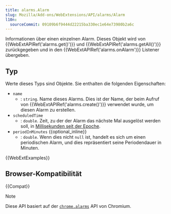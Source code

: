 ```yaml
---
title: alarms.Alarm
slug: Mozilla/Add-ons/WebExtensions/API/alarms/Alarm
l10n:
  sourceCommit: 09109b6f9444d22215ba330ec1e64e73980b2a6c
---
```


Informationen über einen einzelnen Alarm. Dieses Objekt wird von {{WebExtAPIRef('alarms.get()')}} und {{WebExtAPIRef('alarms.getAll()')}} zurückgegeben und in den {{WebExtAPIRef('alarms.onAlarm')}} Listener übergeben.

## Typ

Werte dieses Typs sind Objekte. Sie enthalten die folgenden Eigenschaften:

- `name`
  - : `string`. Name dieses Alarms. Dies ist der Name, der beim Aufruf von {{WebExtAPIRef('alarms.create()')}} verwendet wurde, um diesen Alarm zu erstellen.
- `scheduledTime`
  - : `double`. Zeit, zu der der Alarm das nächste Mal ausgelöst werden soll, in [Millisekunden seit der Epoche](https://en.wikipedia.org/wiki/Unix_time).
- `periodInMinutes` {{optional_inline}}
  - : `double`. Wenn dies nicht `null` ist, handelt es sich um einen periodischen Alarm, und dies repräsentiert seine Periodendauer in Minuten.

{{WebExtExamples}}

## Browser-Kompatibilität

{{Compat}}

> [!NOTE]
> Diese API basiert auf der [`chrome.alarms`](https://developer.chrome.com/docs/extensions/reference/api/alarms) API von Chromium.
